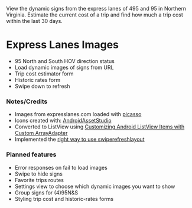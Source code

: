 View the dynamic signs from the express lanes of 495 and 95 in Northern Virginia.  Estimate the current cost of a trip and 
find how much a trip cost within the last 30 days.

# Express Lanes Images
- 95 North and South HOV direction status
- Load dynamic images of signs from URL
- Trip cost estimator form
- Historic rates form
- Swipe down to refresh

### Notes/Credits
- Images from expresslanes.com loaded with [picasso](http://square.github.io/picasso/)
- Icons created with: [AndroidAssetStudio](https://romannurik.github.io/AndroidAssetStudio/index.html)
- Converted to ListView using [Customizing Android ListView Items with Custom ArrayAdapter](http://www.ezzylearning.com/tutorial/customizing-android-listview-items-with-custom-arrayadapter)
- Implemented the [right way to use swiperefreshlayout](https://yassirh.com/2014/05/how-to-use-swiperefreshlayout-the-right-way/)

### Planned features
- Error responses on fail to load images
- Swipe to hide signs
- Favorite trips routes
- Settings view to choose which dynamic images you want to show
- Group signs for (4)95N&S
- Styling trip cost and historic-rates forms
